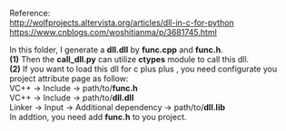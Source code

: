 Reference:  
http://wolfprojects.altervista.org/articles/dll-in-c-for-python  
https://www.cnblogs.com/woshitianma/p/3681745.html  


In this folder, I generate a __dll.dll__ by __func.cpp__ and __func.h__.  
__(1)__ Then the __call_dll.py__ can utilize __ctypes__ module to call this dll.  
__(2)__ If you want to load this dll for c plus plus , you need configurate you project attribute page as follow:  
          VC++ -> Include -> path/to/__func.h__  
          VC++ -> Include ->  path/to/__dll.dll__  
          Linker -> Input -> Additional dependency -> path/to/__dll.lib__  
        In addtion, you need add __func.h__ to you project.  
